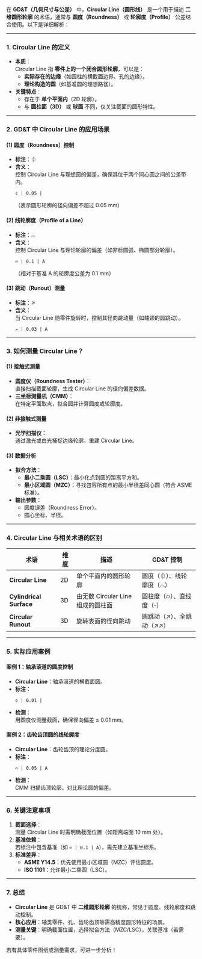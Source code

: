 在 **GD&T（几何尺寸与公差）** 中，**Circular Line（圆形线）** 是一个用于描述 **二维圆形轮廓** 的术语，通常与 **圆度（Roundness）** 或 **轮廓度（Profile）** 公差结合使用。以下是详细解析：

---

### **1. Circular Line 的定义**
- **本质**：  
  Circular Line 指 **零件上的一个闭合圆形轮廓**，可以是：
  - **实际存在的边缘**（如圆柱的横截面边界、孔的边缘）。  
  - **理论构造的圆**（如基准圆的理想路径）。  
- **关键特点**：  
  - 存在于 **单个平面内**（2D 轮廓）。  
  - 与 **圆柱面（3D）** 或 **球面** 不同，仅关注截面的圆形特性。

---

### **2. GD&T 中 Circular Line 的应用场景**
#### **(1) 圆度（Roundness）控制**
- **标注**：⏀  
- **含义**：  
  控制 Circular Line 与理想圆的偏差，确保其位于两个同心圆之间的公差带内。  
  ```  
  ⏀ | 0.05 |  
  ```
  （表示圆形轮廓的径向偏差不超过 0.05 mm）

#### **(2) 线轮廓度（Profile of a Line）**
- **标注**：⌓  
- **含义**：  
  控制 Circular Line 与理论轮廓的偏差（如非标圆弧、椭圆部分轮廓）。  
  ```  
  ⌓ | 0.1 | A  
  ```
  （相对于基准 A 的轮廓度公差为 0.1 mm）

#### **(3) 跳动（Runout）测量**
- **标注**：↗  
- **含义**：  
  当 Circular Line 随零件旋转时，控制其径向跳动量（如轴颈的圆跳动）。  
  ```  
  ↗ | 0.03 | A  
  ```

---

### **3. 如何测量 Circular Line？**
#### **(1) 接触式测量**
- **圆度仪（Roundness Tester）**：  
  直接扫描截面轮廓，生成 Circular Line 的径向偏差数据。  
- **三坐标测量机（CMM）**：  
  在特定平面取点，拟合圆并计算圆度或轮廓度。

#### **(2) 非接触式测量**
- **光学扫描仪**：  
  通过激光或白光捕捉边缘轮廓，重建 Circular Line。  

#### **(3) 数据分析**
- **拟合方法**：  
  - **最小二乘圆（LSC）**：最小化点到圆的距离平方和。  
  - **最小区域圆（MZC）**：寻找包容所有点的最小半径差同心圆（符合 ASME 标准）。  
- **输出参数**：  
  - 圆度误差（Roundness Error）。  
  - 圆心坐标、半径。  

---

### **4. Circular Line 与相关术语的区别**
| **术语**               | **维度** | **描述**                          | **GD&T 控制**              |
|------------------------|----------|-----------------------------------|----------------------------|
| **Circular Line**      | 2D       | 单个平面内的圆形轮廓              | 圆度（⏀）、线轮廓度（⌓）   |
| **Cylindrical Surface**| 3D       | 由无数 Circular Line 组成的圆柱面 | 圆柱度（⌭）、直线度（⎯）   |
| **Circular Runout**    | 3D       | 旋转表面的径向跳动                | 圆跳动（↗）、全跳动（↗↗） |

---

### **5. 实际应用案例**
#### **案例 1：轴承滚道的圆度控制**
- **Circular Line**：轴承滚道的横截面圆。  
- **标注**：  
  ```  
  ⏀ | 0.01 |  
  ```
- **检测**：  
  用圆度仪测量截面，确保径向偏差 ≤ 0.01 mm。

#### **案例 2：齿轮齿顶圆的线轮廓度**
- **Circular Line**：齿轮齿顶的理论分度圆。  
- **标注**：  
  ```  
  ⌓ | 0.05 | A  
  ```
- **检测**：  
  CMM 扫描齿顶轮廓，对比理论圆的偏差。

---

### **6. 关键注意事项**
1. **截面选择**：  
   测量 Circular Line 时需明确截面位置（如距离端面 10 mm 处）。  
2. **基准依赖**：  
   若标注中包含基准（如 `⌓ | 0.1 | A`），需先建立基准坐标系。  
3. **标准差异**：  
   - **ASME Y14.5**：优先使用最小区域圆（MZC）评估圆度。  
   - **ISO 1101**：允许最小二乘圆（LSC）。  

---

### **7. 总结**
- **Circular Line** 是 GD&T 中 **二维圆形轮廓** 的统称，常见于圆度、线轮廓度和跳动控制。  
- **核心应用**：轴类零件、孔、齿轮齿顶等需高精度圆形特征的场景。  
- **测量关键**：明确截面位置，选择拟合方法（MZC/LSC），关联基准（若需要）。  

若有具体零件图纸或测量需求，可进一步分析！